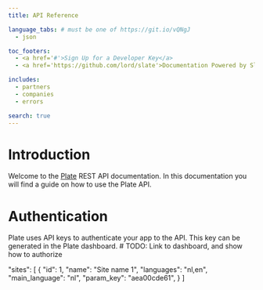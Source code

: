 ```yaml
---
title: API Reference

language_tabs: # must be one of https://git.io/vQNgJ
  - json

toc_footers:
  - <a href='#'>Sign Up for a Developer Key</a>
  - <a href='https://github.com/lord/slate'>Documentation Powered by Slate</a>

includes:
  - partners
  - companies
  - errors

search: true
---
```


# Introduction

Welcome to the [Plate](https://www.getplate.com) REST API documentation. In this
documentation you will find a guide on how to use the Plate API.

# Authentication

Plate uses API keys to authenticate your app to the API. This key can be generated
in the Plate dashboard. # TODO: Link to dashboard, and show how to authorize


"sites": [
  {
    "id": 1,
    "name": "Site name 1",
    "languages": "nl,en",
    "main_language": "nl",
    "param_key": "aea00cde61",
  }
]

